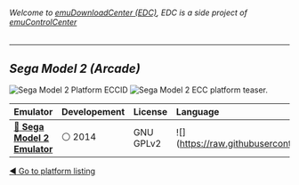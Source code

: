 ###### Welcome to [emuDownloadCenter (EDC)](https://github.com/PhoenixInteractiveNL/emuDownloadCenter/wiki/), EDC is a side project of [emuControlCenter](https://github.com/PhoenixInteractiveNL/emuControlCenter/wiki/)
***
## _Sega Model 2 (Arcade)_
![](https://raw.githubusercontent.com/wiki/PhoenixInteractiveNL/emuDownloadCenter/images_platform/ecc_model2_cell.png "Sega Model 2 Platform ECCID")
![](https://raw.githubusercontent.com/wiki/PhoenixInteractiveNL/emuDownloadCenter/images_platform/ecc_model2_teaser.png "Sega Model 2 ECC platform teaser.")

| Emulator | Developement | License | Language |
|:---------|:-------------|:--------|:---------|
| [:file_folder: **Sega Model 2 Emulator**](https://github.com/PhoenixInteractiveNL/emuDownloadCenter/wiki/Emulator-m2emulator#menu) | :white_circle: 2014 | GNU GPLv2 | ![](https://raw.githubusercontent.com/wiki/PhoenixInteractiveNL/emuDownloadCenter/images_flags/icon_flag_EN_24.png |

[:arrow_backward: Go to platform listing](https://github.com/PhoenixInteractiveNL/emuDownloadCenter/wiki/EDC-Platform-List)
